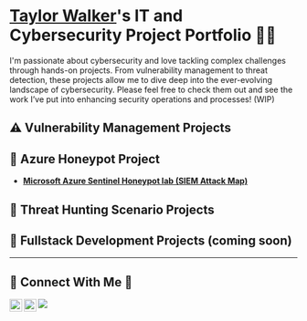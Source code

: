 # <a href="https://www.linkedin.com/in/taylor-w-873b97274/">Taylor Walker</a>'s IT and Cybersecurity Project Portfolio 👾🔐

I'm passionate about cybersecurity and love tackling complex challenges through hands-on projects. From vulnerability management to threat detection, these projects allow me to dive deep into the ever-evolving landscape of cybersecurity. Please feel free to check them out and see the work I’ve put into enhancing security operations and processes! (WIP)


## ⚠️ Vulnerability Management Projects

## 🍯 Azure Honeypot Project

- **[Microsoft Azure Sentinel Honeypot lab (SIEM Attack Map)](https://github.com/ciemnyduch/AzureHoneypotLab)**

## 🎯 Threat Hunting Scenario Projects

## 🧱 Fullstack Development Projects (coming soon)


<hr/>

## 👾 Connect With Me 👾

[<img align="left" alt="___________ | YouTube" width="22px" src="https://cdn.jsdelivr.net/npm/simple-icons@v3/icons/youtube.svg" />][youtube]
[<img align="left" alt="___________ | LinkedIn" width="22px" src="https://cdn.jsdelivr.net/npm/simple-icons@v3/icons/linkedin.svg" />][linkedin]



[youtube]: https://www.youtube.com/c/___________
[linkedin]: https://linkedin.com/in/taylor-w-873b97274/

<!--
<img width="35" alt="image" src="https://github.com/user-attachments/assets/2f41c7cd-5ea8-4475-b451-a37161b6c3fb"> 
<img width="35" alt="image" src="https://github.com/user-attachments/assets/77649969-9910-4994-8b96-74a116cfb2a8">
-->
![](https://komarev.com/ghpvc/?username=ciemnyduch)
